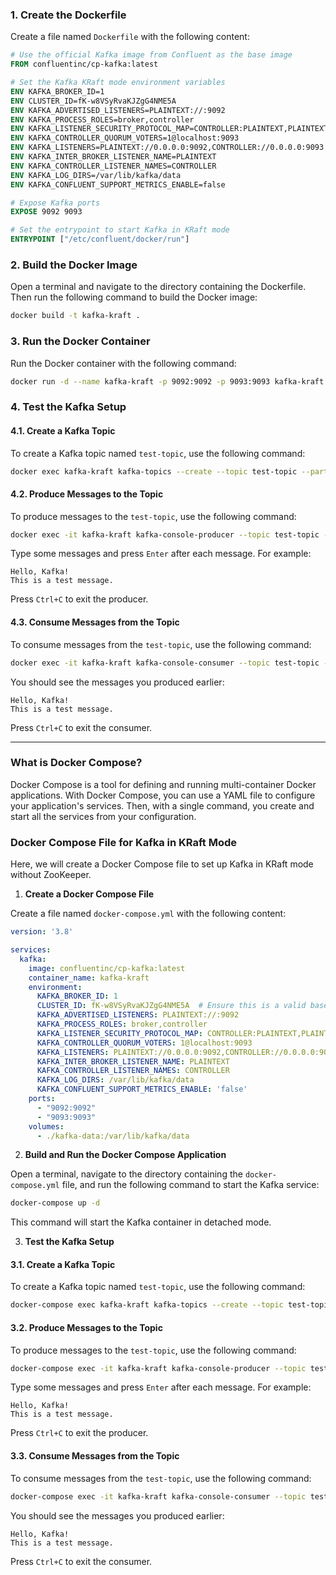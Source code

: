 ### 1. Create the Dockerfile

Create a file named `Dockerfile` with the following content:

```Dockerfile
# Use the official Kafka image from Confluent as the base image
FROM confluentinc/cp-kafka:latest

# Set the Kafka KRaft mode environment variables
ENV KAFKA_BROKER_ID=1
ENV CLUSTER_ID=fK-w8VSyRvaKJZgG4NME5A
ENV KAFKA_ADVERTISED_LISTENERS=PLAINTEXT://:9092
ENV KAFKA_PROCESS_ROLES=broker,controller
ENV KAFKA_LISTENER_SECURITY_PROTOCOL_MAP=CONTROLLER:PLAINTEXT,PLAINTEXT:PLAINTEXT
ENV KAFKA_CONTROLLER_QUORUM_VOTERS=1@localhost:9093
ENV KAFKA_LISTENERS=PLAINTEXT://0.0.0.0:9092,CONTROLLER://0.0.0.0:9093
ENV KAFKA_INTER_BROKER_LISTENER_NAME=PLAINTEXT
ENV KAFKA_CONTROLLER_LISTENER_NAMES=CONTROLLER
ENV KAFKA_LOG_DIRS=/var/lib/kafka/data
ENV KAFKA_CONFLUENT_SUPPORT_METRICS_ENABLE=false

# Expose Kafka ports
EXPOSE 9092 9093

# Set the entrypoint to start Kafka in KRaft mode
ENTRYPOINT ["/etc/confluent/docker/run"]
```

### 2. Build the Docker Image

Open a terminal and navigate to the directory containing the Dockerfile. Then run the following command to build the Docker image:

```sh
docker build -t kafka-kraft .
```

### 3. Run the Docker Container

Run the Docker container with the following command:

```sh
docker run -d --name kafka-kraft -p 9092:9092 -p 9093:9093 kafka-kraft
```

### 4. Test the Kafka Setup

#### 4.1. Create a Kafka Topic

To create a Kafka topic named `test-topic`, use the following command:

```sh
docker exec kafka-kraft kafka-topics --create --topic test-topic --partitions 1 --replication-factor 1 --bootstrap-server localhost:9092
```

#### 4.2. Produce Messages to the Topic

To produce messages to the `test-topic`, use the following command:

```sh
docker exec -it kafka-kraft kafka-console-producer --topic test-topic --bootstrap-server localhost:9092
```

Type some messages and press `Enter` after each message. For example:

```
Hello, Kafka!
This is a test message.
```

Press `Ctrl+C` to exit the producer.

#### 4.3. Consume Messages from the Topic

To consume messages from the `test-topic`, use the following command:

```sh
docker exec -it kafka-kraft kafka-console-consumer --topic test-topic --from-beginning --bootstrap-server localhost:9092
```

You should see the messages you produced earlier:

```
Hello, Kafka!
This is a test message.
```

Press `Ctrl+C` to exit the consumer.


-----------------------------

### What is Docker Compose?

Docker Compose is a tool for defining and running multi-container Docker applications. With Docker Compose, you can use a YAML file to configure your application's services. Then, with a single command, you create and start all the services from your configuration.

### Docker Compose File for Kafka in KRaft Mode

Here, we will create a Docker Compose file to set up Kafka in KRaft mode without ZooKeeper.

1. **Create a Docker Compose File**

Create a file named `docker-compose.yml` with the following content:

```yaml
version: '3.8'

services:
  kafka:
    image: confluentinc/cp-kafka:latest
    container_name: kafka-kraft
    environment:
      KAFKA_BROKER_ID: 1
      CLUSTER_ID: fK-w8VSyRvaKJZgG4NME5A  # Ensure this is a valid base64-encoded UUID
      KAFKA_ADVERTISED_LISTENERS: PLAINTEXT://:9092
      KAFKA_PROCESS_ROLES: broker,controller
      KAFKA_LISTENER_SECURITY_PROTOCOL_MAP: CONTROLLER:PLAINTEXT,PLAINTEXT:PLAINTEXT
      KAFKA_CONTROLLER_QUORUM_VOTERS: 1@localhost:9093
      KAFKA_LISTENERS: PLAINTEXT://0.0.0.0:9092,CONTROLLER://0.0.0.0:9093
      KAFKA_INTER_BROKER_LISTENER_NAME: PLAINTEXT
      KAFKA_CONTROLLER_LISTENER_NAMES: CONTROLLER
      KAFKA_LOG_DIRS: /var/lib/kafka/data
      KAFKA_CONFLUENT_SUPPORT_METRICS_ENABLE: 'false'
    ports:
      - "9092:9092"
      - "9093:9093"
    volumes:
      - ./kafka-data:/var/lib/kafka/data
```

2. **Build and Run the Docker Compose Application**

Open a terminal, navigate to the directory containing the `docker-compose.yml` file, and run the following command to start the Kafka service:

```sh
docker-compose up -d
```

This command will start the Kafka container in detached mode.

3. **Test the Kafka Setup**

#### 3.1. Create a Kafka Topic

To create a Kafka topic named `test-topic`, use the following command:

```sh
docker-compose exec kafka-kraft kafka-topics --create --topic test-topic --partitions 1 --replication-factor 1 --bootstrap-server localhost:9092
```

#### 3.2. Produce Messages to the Topic

To produce messages to the `test-topic`, use the following command:

```sh
docker-compose exec -it kafka-kraft kafka-console-producer --topic test-topic --bootstrap-server localhost:9092
```

Type some messages and press `Enter` after each message. For example:

```
Hello, Kafka!
This is a test message.
```

Press `Ctrl+C` to exit the producer.

#### 3.3. Consume Messages from the Topic

To consume messages from the `test-topic`, use the following command:

```sh
docker-compose exec -it kafka-kraft kafka-console-consumer --topic test-topic --from-beginning --bootstrap-server localhost:9092
```

You should see the messages you produced earlier:

```
Hello, Kafka!
This is a test message.
```

Press `Ctrl+C` to exit the consumer.

